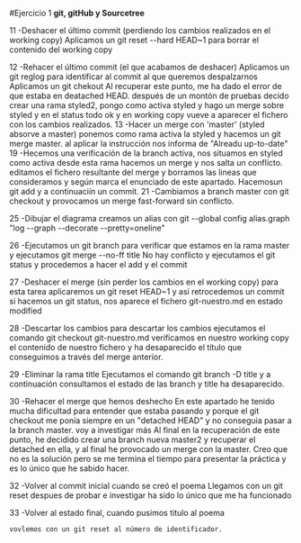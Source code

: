 #Ejercicio 1 **git, gitHub y Sourcetree**

11 -Deshacer el último commit (perdiendo los cambios realizados en el working copy)
	Aplicamos un git reset --hard HEAD~1 para borrar el contenido del working copy

12 -Rehacer el último commit (el que acabamos de deshacer)
	Aplicamos un git reglog para identificar al commit al que queremos despalzarnos	
	Aplicamos un git chekout <identificador>
	Al recuperar este punto, me ha dado el error de que estaba en deatached HEAD.
	después de un montón de pruebas decido crear una rama styled2, pongo como activa styled y hago un
	merge sobre styled y en el status todo ok y en working copy vueve a aparecer el fichero con los
	cambios realizados.
13 -Hacer un merge con 'master' (styled absorve a master)
	ponemos como rama activa la styled y hacemos un git merge master.
	al aplicar la instrucción nos informa de "Alreadu up-to-date"
19 -Hecemos una verificación de la branch activa, nos situamos en styled como activa
	desde esta rama hacemos un merge y nos salta un conflicto.
	editamos el fichero resultante del merge y borramos las lineas que consideramos y según
	marca el enunciado de este apartado. Hacemosun git add y a continuaciín un commit.
21 -Cambiamos a branch master con git checkout y provocamos un merge fast-forward sin conflicto. 

25 -Dibujar el diagrama
	creamos un alias con git --global config alias.graph "log --graph --decorate --pretty=oneline"

26 -Ejecutamos un git branch para verificar que estamos en la rama master y ejecutamos
	git merge --no-ff title
	No hay conflicto y ejecutamos el git status y procedemos a hacer el add y el commit

27 -Deshacer el merge (sin perder los cambios en el working copy)
	para esta tarea aplicaremos un git reset HEAD~1 y así retrocedemos un commit 
	si hacemos un git status, nos aparece el fichero git-nuestro.md en estado modified

28 -Descartar los cambios
	para descartar los cambios ejecutamos el comando git checkout git-nuestro.md
	verificamos en nuestro working copy el contenido de nuestro fichero y ha desaparecido el título
	que conseguimos a través del merge anterior.

29 -Eliminar la rama title
	Ejecutamos el comando git branch -D title y a continuación consultamos el estado de las branch
	y title ha desaparecido.

30 -Rehacer el merge que hemos deshecho
	En este apartado he tenido mucha dificultad para entender que estaba pasando y porque el 
	git checkout <Id> me ponía siempre en un "detached HEAD" y no conseguia pasar a la branch master.
	voy a investigar más
	Al final en la recuperación de este punto, he decidido crear una branch nueva master2 y recuperar
	el detached en ella, y al final he provocado un merge con la master. Creo que no es la solución
	pero se me termina el tiempo para presentar la práctica y es lo único que he sabido hacer.

32 -Volver al commit inicial cuando se creó el poema
	Llegamos con un git reset <id>
	despues de probar e investigar ha sido lo único que me ha funcionado

33 -Volver al estado final, cuando pusimos titulo al poema

	vovlemos con un git reset al número de identificador.

	 

